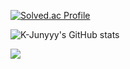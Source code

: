 
[![Solved.ac Profile](http://mazassumnida.wtf/api/v2/generate_badge?boj=ljg7234)](https://solved.ac/ljg7234/) 

![K-Junyyy's GitHub stats](https://github-readme-stats.vercel.app/api?username=ljg7234&show_icons=true&theme=dracula)

<img src="https://github-readme-stats.vercel.app/api/top-langs/?username=ljg7234&layout=compact"><br><br>
